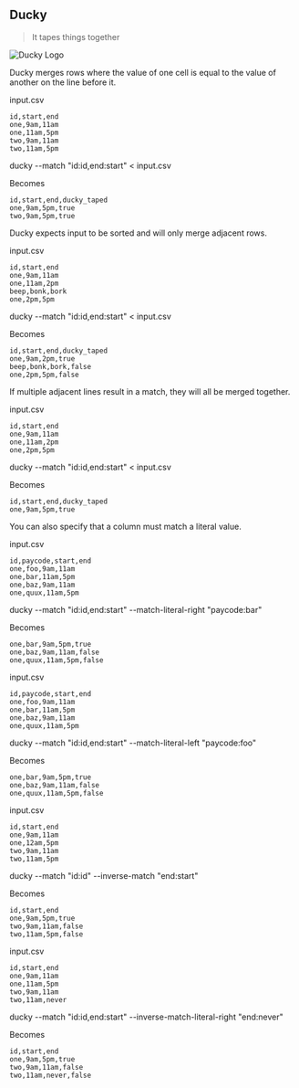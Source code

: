 ## Ducky

> It tapes things together

![Ducky Logo](https://notbad.software/img/ducky_logo.jpg "Picture of a giant rubber duck")

Ducky merges rows where the value of one cell is equal to the value of another on the line before it.

input.csv
```
id,start,end
one,9am,11am
one,11am,5pm
two,9am,11am
two,11am,5pm
```

ducky --match "id:id,end:start" < input.csv

Becomes
```
id,start,end,ducky_taped
one,9am,5pm,true
two,9am,5pm,true
```

Ducky expects input to be sorted and will only merge adjacent rows.

input.csv
```
id,start,end
one,9am,11am
one,11am,2pm
beep,bonk,bork
one,2pm,5pm
```

ducky --match "id:id,end:start" < input.csv

Becomes
```
id,start,end,ducky_taped
one,9am,2pm,true
beep,bonk,bork,false
one,2pm,5pm,false
```

If multiple adjacent lines result in a match, they will all be merged together.

input.csv
```
id,start,end
one,9am,11am
one,11am,2pm
one,2pm,5pm
```

ducky --match "id:id,end:start" < input.csv

Becomes
```
id,start,end,ducky_taped
one,9am,5pm,true
```

You can also specify that a column must match a literal value.

input.csv
```
id,paycode,start,end
one,foo,9am,11am
one,bar,11am,5pm
one,baz,9am,11am
one,quux,11am,5pm
```

ducky --match "id:id,end:start" --match-literal-right "paycode:bar"

Becomes
```
one,bar,9am,5pm,true
one,baz,9am,11am,false
one,quux,11am,5pm,false
```

input.csv
```
id,paycode,start,end
one,foo,9am,11am
one,bar,11am,5pm
one,baz,9am,11am
one,quux,11am,5pm
```

ducky --match "id:id,end:start" --match-literal-left "paycode:foo"

Becomes
```
one,bar,9am,5pm,true
one,baz,9am,11am,false
one,quux,11am,5pm,false
```

input.csv
```
id,start,end
one,9am,11am
one,12am,5pm
two,9am,11am
two,11am,5pm
```

ducky --match "id:id" --inverse-match "end:start"

Becomes
```
id,start,end
one,9am,5pm,true
two,9am,11am,false
two,11am,5pm,false
```

input.csv
```
id,start,end
one,9am,11am
one,11am,5pm
two,9am,11am
two,11am,never
```

ducky --match "id:id,end:start" --inverse-match-literal-right "end:never"

Becomes
```
id,start,end
one,9am,5pm,true
two,9am,11am,false
two,11am,never,false
```

